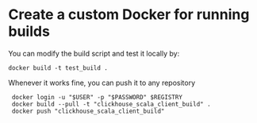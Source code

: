 # Create a custom Docker for running builds

You can modify the build script and test it locally by:
```
docker build -t test_build .
```

Whenever it works fine, you can push it to any repository
```
 docker login -u "$USER" -p "$PASSWORD" $REGISTRY
 docker build --pull -t "clickhouse_scala_client_build" .
 docker push "clickhouse_scala_client_build"
```